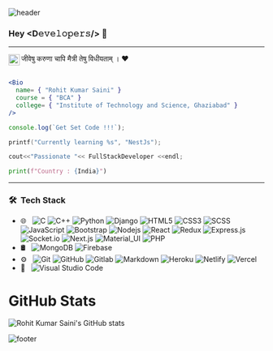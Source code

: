 ![header](https://capsule-render.vercel.app/api?type=wave&color=gradient&height=300&section=header&text=Rohit%20Kumar%20Saini&fontSize=90)
### Hey <D𝚎𝚟𝚎𝚕𝚘𝚙𝚎𝚛𝚜/> 👋
------------------
 
<a href="https://www.linkedin.com/in/rohit-kumar-saini/">
  <img align="left" alt="Rohit Saini's LinkedIN" width="22px" src="https://content.linkedin.com/content/dam/me/business/en-us/amp/brand-site/v2/bg/LI-Bug.svg.original.svg" />
</a> जीवेषु करुणा चापि मैत्री तेषु विधीयताम् । ❤️ <br><br>


```jsx
<Bio 
  name= { "Rohit Kumar Saini" }
  course = { "BCA" }
  college= { "Institute of Technology and Science, Ghaziabad" } 
/>
```

```js
console.log(`Get Set Code !!!`);
```

```c
printf("Currently learning %s", "NestJs");
```

```c++
cout<<"Passionate "<< FullStackDeveloper <<endl;
```

```python
print(f"Country : {India}")
```

------------------


### 🛠 &nbsp;Tech Stack

- 🌐 &nbsp;
  ![C](https://img.shields.io/badge/-C%20Language-black?style=flat-square&logo=c)
  ![C++](https://img.shields.io/badge/-C++-black?style=flat-square&logo=c)
  ![Python](https://img.shields.io/badge/-Python-black?style=flat-square&logo=python)
  ![Django](https://img.shields.io/badge/-Django-black?style=flat-square&logo=django)
  ![HTML5](https://img.shields.io/badge/-HTML5-black?style=flat-square&logo=html5&logoColor=white)
  ![CSS3](https://img.shields.io/badge/-CSS3-black?style=flat-square&logo=css3)
  ![SCSS](https://img.shields.io/badge/-SCSS-black?style=flat-square&logo=SASS)
  ![JavaScript](https://img.shields.io/badge/-JavaScript-black?style=flat-square&logo=javascript)
  ![Bootstrap](https://img.shields.io/badge/-Bootstrap-black?style=flat-square&logo=bootstrap)
  ![Nodejs](https://img.shields.io/badge/-Nodejs-black?style=flat-square&logo=Node.js)
  ![React](https://img.shields.io/badge/-React-black?style=flat-square&logo=react)
  ![Redux](https://img.shields.io/badge/-Redux-black?style=flat-square&logo=Redux)
  ![Express.js](https://img.shields.io/badge/-ExpressJS-black?style=flat-square&logo=express.js)
  ![Socket.io](https://img.shields.io/badge/-Socket-black?style=flat-square&logo=socket.io)
  ![Next.js](https://img.shields.io/badge/-Next-black?style=flat-square&logo=Next.js)
  ![Material_UI](https://img.shields.io/badge/-Material_UI-black?style=flat-square&logo=material-ui)
  ![PHP](https://img.shields.io/badge/-PHP-black?style=flat-square&logo=php)
- 🛢 &nbsp;
  ![MongoDB](https://img.shields.io/badge/-MongoDB-black?style=flat-square&logo=mongodb)
  ![Firebase](https://img.shields.io/badge/-Firebase-black?style=flat-square&logo=Firebase)
- ⚙️ &nbsp;
  ![Git](https://img.shields.io/badge/-Git-black?style=flat-square&logo=git)
  ![GitHub](https://img.shields.io/badge/-GitHub-black?style=flat-square&logo=github)
  ![Gitlab](https://img.shields.io/badge/-Gitlab-black?style=flat-square&logo=gitlab)
  ![Markdown](https://img.shields.io/badge/-Markdown-black?style=flat-square&logo=markdown)
  ![Heroku](https://img.shields.io/badge/-Heroku-black?style=flat-square&logo=heroku)
  ![Netlify](https://img.shields.io/badge/-Netlify-black?style=flat-square&logo=netlify)
  ![Vercel](https://img.shields.io/badge/-Vercel-black?style=flat-square&logo=vercel)
- 🔧 &nbsp;
  ![Visual Studio Code](https://img.shields.io/badge/-Visual%20Studio%20Code-black?style=flat-square&logo=visual-studio-code&logoColor=007ACC)

# GitHub Stats
![Rohit Kumar Saini's GitHub stats](https://github-readme-stats.vercel.app/api?username=rockingrohit9639)

![footer](https://capsule-render.vercel.app/api?type=wave&color=gradient&height=300&section=footer&fontSize=90)
